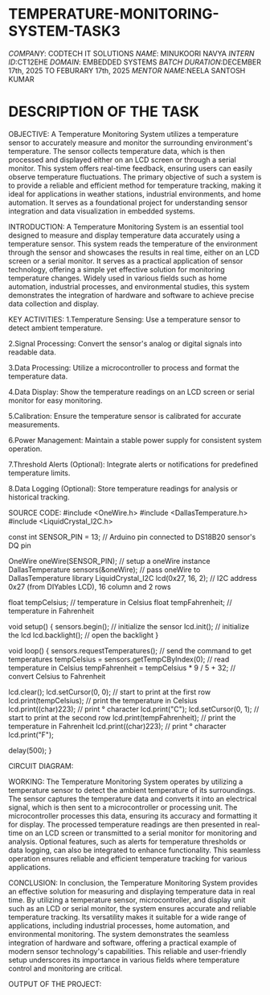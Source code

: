 # TEMPERATURE-MONITORING-SYSTEM-TASK3

*COMPANY*: CODTECH IT SOLUTIONS
*NAME*: MINUKOORI NAVYA
*INTERN ID*:CT12EHE
*DOMAIN*: EMBEDDED SYSTEMS
*BATCH DURATION*:DECEMBER 17th, 2025 TO FEBURARY 17th, 2025
*MENTOR NAME*:NEELA SANTOSH KUMAR

# DESCRIPTION OF THE TASK

OBJECTIVE:
   A Temperature Monitoring System utilizes a temperature sensor to accurately measure and monitor the surrounding environment's temperature. The sensor collects temperature data, which is then processed and displayed either on an LCD screen or through a serial monitor. This system offers real-time feedback, ensuring users can easily observe temperature fluctuations. The primary objective of such a system is to provide a reliable and efficient method for temperature tracking, making it ideal for applications in weather stations, industrial environments, and home automation. It serves as a foundational project for understanding sensor integration and data visualization in embedded systems.

INTRODUCTION:
   A Temperature Monitoring System is an essential tool designed to measure and display temperature data accurately using a temperature sensor. This system reads the temperature of the environment through the sensor and showcases the results in real time, either on an LCD screen or a serial monitor. It serves as a practical application of sensor technology, offering a simple yet effective solution for monitoring temperature changes. Widely used in various fields such as home automation, industrial processes, and environmental studies, this system demonstrates the integration of hardware and software to achieve precise data collection and display.

KEY ACTIVITIES:
1.Temperature Sensing:
Use a temperature sensor to detect ambient temperature.

2.Signal Processing:
Convert the sensor's analog or digital signals into readable data.

3.Data Processing:
Utilize a microcontroller to process and format the temperature data.

4.Data Display:
Show the temperature readings on an LCD screen or serial monitor for easy monitoring.

5.Calibration:
Ensure the temperature sensor is calibrated for accurate measurements.

6.Power Management:
Maintain a stable power supply for consistent system operation.

7.Threshold Alerts (Optional):
Integrate alerts or notifications for predefined temperature limits.

8.Data Logging (Optional):
Store temperature readings for analysis or historical tracking.

SOURCE CODE:
#include <OneWire.h>
#include <DallasTemperature.h>
#include <LiquidCrystal_I2C.h>

const int SENSOR_PIN = 13; // Arduino pin connected to DS18B20 sensor's DQ pin

OneWire oneWire(SENSOR_PIN);         // setup a oneWire instance
DallasTemperature sensors(&oneWire); // pass oneWire to DallasTemperature library
LiquidCrystal_I2C lcd(0x27, 16, 2);  // I2C address 0x27 (from DIYables LCD), 16 column and 2 rows

float tempCelsius;    // temperature in Celsius
float tempFahrenheit; // temperature in Fahrenheit

void setup()
{
  sensors.begin();    // initialize the sensor
  lcd.init();         // initialize the lcd
  lcd.backlight();    // open the backlight 
}

void loop()
{
  sensors.requestTemperatures();             // send the command to get temperatures
  tempCelsius = sensors.getTempCByIndex(0);  // read temperature in Celsius
  tempFahrenheit = tempCelsius * 9 / 5 + 32; // convert Celsius to Fahrenheit

  lcd.clear();
  lcd.setCursor(0, 0);       // start to print at the first row
  lcd.print(tempCelsius);    // print the temperature in Celsius
  lcd.print((char)223);      // print ° character
  lcd.print("C");
  lcd.setCursor(0, 1);       // start to print at the second row
  lcd.print(tempFahrenheit); // print the temperature in Fahrenheit
  lcd.print((char)223);      // print ° character
  lcd.print("F");

  delay(500);
}

CIRCUIT DIAGRAM:

WORKING:
  The Temperature Monitoring System operates by utilizing a temperature sensor to detect the ambient temperature of its surroundings. The sensor captures the temperature data and converts it into an electrical signal, which is then sent to a microcontroller or processing unit. The microcontroller processes this data, ensuring its accuracy and formatting it for display. The processed temperature readings are then presented in real-time on an LCD screen or transmitted to a serial monitor for monitoring and analysis. Optional features, such as alerts for temperature thresholds or data logging, can also be integrated to enhance functionality. This seamless operation ensures reliable and efficient temperature tracking for various applications.

CONCLUSION:
   In conclusion, the Temperature Monitoring System provides an effective solution for measuring and displaying temperature data in real time. By utilizing a temperature sensor, microcontroller, and display unit such as an LCD or serial monitor, the system ensures accurate and reliable temperature tracking. Its versatility makes it suitable for a wide range of applications, including industrial processes, home automation, and environmental monitoring. The system demonstrates the seamless integration of hardware and software, offering a practical example of modern sensor technology's capabilities. This reliable and user-friendly setup underscores its importance in various fields where temperature control and monitoring are critical.


OUTPUT OF THE PROJECT:
